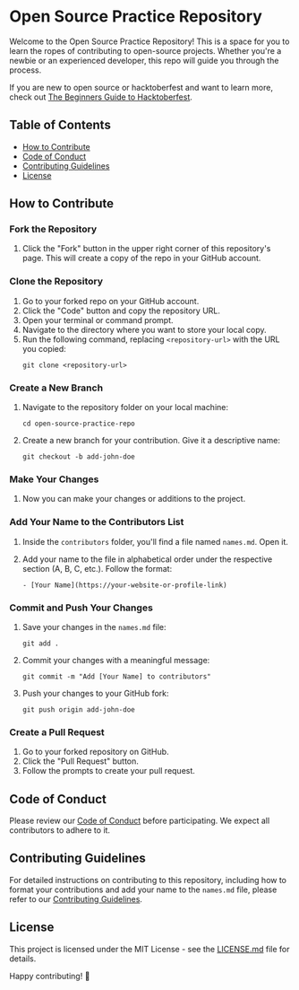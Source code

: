 # Open Source Practice Repository

Welcome to the Open Source Practice Repository! This is a space for you to learn the ropes of contributing to open-source projects. Whether you're a newbie or an experienced developer, this repo will guide you through the process.

If you are new to open source or hacktoberfest and want to learn more, check out [The Beginners Guide to Hacktoberfest](https://blog.timonwa.com/series/the-beginners-guide-to-hacktoberfest).

## Table of Contents

- [How to Contribute](#how-to-contribute)
- [Code of Conduct](#code-of-conduct)
- [Contributing Guidelines](#contributing-guidelines)
- [License](#license)

## How to Contribute

### Fork the Repository

1. Click the "Fork" button in the upper right corner of this repository's page. This will create a copy of the repo in your GitHub account.

### Clone the Repository

1. Go to your forked repo on your GitHub account.
2. Click the "Code" button and copy the repository URL.
3. Open your terminal or command prompt.
4. Navigate to the directory where you want to store your local copy.
5. Run the following command, replacing `<repository-url>` with the URL you copied:
   ```
   git clone <repository-url>
   ```

### Create a New Branch

1. Navigate to the repository folder on your local machine:
   ```
   cd open-source-practice-repo
   ```
2. Create a new branch for your contribution. Give it a descriptive name:
   ```
   git checkout -b add-john-doe
   ```

### Make Your Changes

1. Now you can make your changes or additions to the project.

### Add Your Name to the Contributors List

1. Inside the `contributors` folder, you'll find a file named `names.md`. Open it.

2. Add your name to the file in alphabetical order under the respective section (A, B, C, etc.). Follow the format:
   ```
   - [Your Name](https://your-website-or-profile-link)
   ```

### Commit and Push Your Changes

1. Save your changes in the `names.md` file:

   ```
   git add .
   ```

2. Commit your changes with a meaningful message:

   ```
   git commit -m "Add [Your Name] to contributors"
   ```

3. Push your changes to your GitHub fork:
   ```
   git push origin add-john-doe
   ```

### Create a Pull Request

1. Go to your forked repository on GitHub.
2. Click the "Pull Request" button.
3. Follow the prompts to create your pull request.

## Code of Conduct

Please review our [Code of Conduct](link-to-code-of-conduct) before participating. We expect all contributors to adhere to it.

## Contributing Guidelines

For detailed instructions on contributing to this repository, including how to format your contributions and add your name to the `names.md` file, please refer to our [Contributing Guidelines](link-to-contributing-guidelines).

## License

This project is licensed under the MIT License - see the [LICENSE.md](LICENSE.md) file for details.

Happy contributing! 🚀
